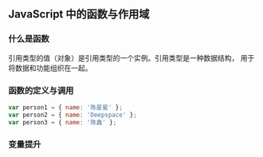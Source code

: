## JavaScript 中的函数与作用域

### 什么是函数

引用类型的值（对象）是引用类型的一个实例。引用类型是一种数据结构， 用于将数据和功能组织在一起。



### 函数的定义与调用

```javascript
var person1 = { name: '陈星星' };
var person2 = { name: 'Deepspace' };
var person3 = { name: '陈鑫' };
```



### 变量提升


